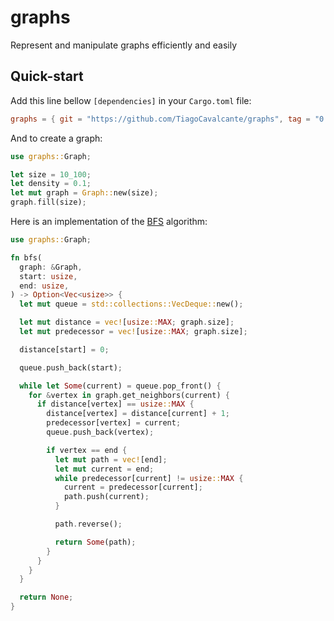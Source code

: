 # graphs

Represent and manipulate graphs efficiently and easily

## Quick-start

Add this line bellow `[dependencies]` in your `Cargo.toml` file:
```toml
graphs = { git = "https://github.com/TiagoCavalcante/graphs", tag = "0.3.2" }
```

And to create a graph:
```rs
use graphs::Graph;

let size = 10_100;
let density = 0.1;
let mut graph = Graph::new(size);
graph.fill(size);
```

Here is an implementation of the
[BFS](https://en.wikipedia.org/wiki/Breadth-first_search)
algorithm:
```rs
use graphs::Graph;

fn bfs(
  graph: &Graph,
  start: usize,
  end: usize,
) -> Option<Vec<usize>> {
  let mut queue = std::collections::VecDeque::new();

  let mut distance = vec![usize::MAX; graph.size];
  let mut predecessor = vec![usize::MAX; graph.size];

  distance[start] = 0;

  queue.push_back(start);

  while let Some(current) = queue.pop_front() {
    for &vertex in graph.get_neighbors(current) {
      if distance[vertex] == usize::MAX {
        distance[vertex] = distance[current] + 1;
        predecessor[vertex] = current;
        queue.push_back(vertex);

        if vertex == end {
          let mut path = vec![end];
          let mut current = end;
          while predecessor[current] != usize::MAX {
            current = predecessor[current];
            path.push(current);
          }

          path.reverse();

          return Some(path);
        }
      }
    }
  }

  return None;
}
```

